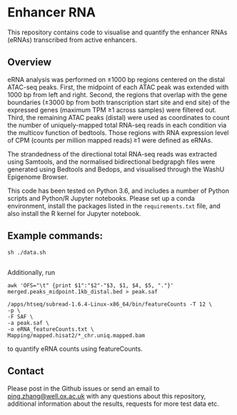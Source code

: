 # Enhancer RNA

This repository contains code to visualise and quantify the enhancer RNAs (eRNAs) transcribed from active enhancers. 

## Overview

eRNA analysis was performed on ±1000 bp regions centered on the distal ATAC-seq peaks. First, the midpoint of each ATAC peak was extended with 1000 bp from left and right. Second, the regions that overlap with the gene boundaries (±3000 bp from both transcription start site and end site) of the expressed genes (maximum TPM  ≥1 across samples) were filtered out. Third, the remaining ATAC peaks (distal) were used as coordinates to count the number of uniquely-mapped total RNA-seq reads in each condition via the multicov function of bedtools. Those regions with RNA expression level of CPM (counts per million mapped reads) ≥1 were defined as eRNAs.
 
The strandedness of the directional total RNA-seq reads was extracted using Samtools, and the normalised bidirectional bedgrapgh files were generated using Bedtools and Bedops, and visualised through the WashU Epigenome Browser.


This code has been tested on Python 3.6, and includes a number of Python scripts and Python/R Jupyter notebooks. Please set up a conda environment, install the packages listed in the `requirements.txt` file, and also install the R kernel for Jupyter notebook.

## Example commands:

```
sh ./data.sh

```

## 

Additionally, run

```
awk 'OFS="\t" {print $1":"$2"-"$3, $1, $4, $5, "."}' merged.peaks_midpoint.1kb_distal.bed > peak.saf

/apps/htseq/subread-1.6.4-Linux-x86_64/bin/featureCounts -T 12 \
-p \
-F SAF \
-a peak.saf \
-o eRNA_featureCounts.txt \
Mapping/mapped.hisat2/*_chr.uniq.mapped.bam

```
to quantify eRNA counts using featureCounts.


## Contact
Please post in the Github issues or send an email to ping.zhang@well.ox.ac.uk with any questions about this repository, additional information about the results, requests for more test data etc.

